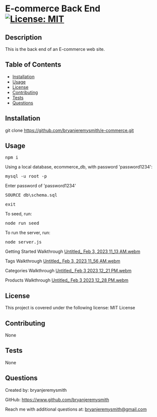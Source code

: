 # E-commerce Back End [![License: MIT](https://img.shields.io/badge/License-MIT-yellow.svg)](https://opensource.org/licenses/MIT)

## Description

This is the back end of an E-commerce web site.

## Table of Contents

- [Installation](#installation)
- [Usage](#usage)
- [License](#license)
- [Contributing](#contributing)
- [Tests](#tests)
- [Questions](#questions)

## Installation

git clone https://github.com/bryanjeremysmith/e-commerce.git

## Usage

<pre>npm i</pre>

Using a local database, ecommerce_db, with password 'password1234':

<pre>mysql -u root -p</pre>

Enter password of 'password1234'

<pre>SOURCE db\schema.sql</pre>
<pre>exit</pre>

To seed, run:
<pre>node run seed</pre>

To run the server, run:

<pre>node server.js</pre>

Getting Started Walkthrough
[Untitled_ Feb 3, 2023 11_13 AM.webm](https://user-images.githubusercontent.com/113069298/216698654-99f291bd-a4f0-49c5-8921-af39b735074c.webm)

Tags Walkthrough
[Untitled_ Feb 3, 2023 11_56 AM.webm](https://user-images.githubusercontent.com/113069298/216698682-d73e76b7-1955-4a7e-b575-c0cd7c036f60.webm)

Categories Walkthrough
[Untitled_ Feb 3 2023 12_21 PM.webm](https://user-images.githubusercontent.com/113069298/216703224-de4b933e-baaa-4c23-817e-223a4445bc86.webm)

Products Walkthrough
[Untitled_ Feb 3 2023 12_28 PM.webm](https://user-images.githubusercontent.com/113069298/216704433-d1a50c33-9d90-49b6-b37c-43ae4cd868ff.webm)

## License 

This project is covered under the following license: MIT License

## Contributing

None

## Tests

None

## Questions

Created by: bryanjeremysmith

GitHub: https://www.github.com/bryanjeremysmith

Reach me with additional questions at: bryanjeremysmith@gmail.com
